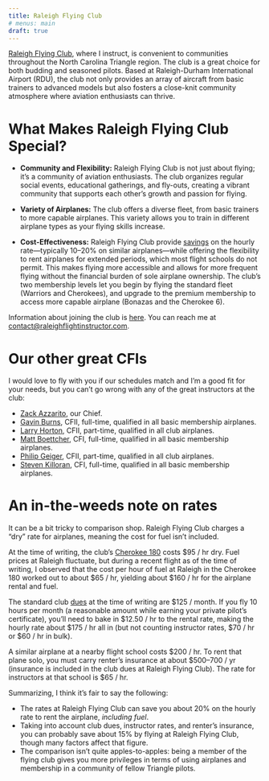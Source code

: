 ```yaml
---
title: Raleigh Flying Club
# menus: main
draft: true
---
```


[Raleigh Flying Club](https://www.raleighflyingclub.org/), where I instruct, is
convenient to communities throughout the North Carolina Triangle region. The
club is a great choice for both budding and seasoned pilots. Based at
Raleigh-Durham International Airport (RDU), the club not only provides an array
of aircraft from basic trainers to advanced models but also fosters a close-knit
community atmosphere where aviation enthusiasts can thrive.

# What Makes Raleigh Flying Club Special?

- **Community and Flexibility:** Raleigh Flying Club is not just about flying;
  it’s a community of aviation enthusiasts. The club organizes regular social
  events, educational gatherings, and fly-outs, creating a vibrant community
  that supports each other’s growth and passion for flying.

- **Variety of Airplanes:** The club offers a diverse fleet, from basic trainers
  to more capable airplanes. This variety allows you to train in different
  airplane types as your flying skills increase.

- **Cost-Effectiveness:** Raleigh Flying Club provide
  [savings](#an-in-the-weeds-note-on-rates) on the hourly rate—typically 10–20%
  on similar airplanes—while offering the flexibility to rent airplanes for
  extended periods, which most flight schools do not permit. This makes flying
  more accessible and allows for more frequent flying without the financial
  burden of sole airplane ownership. The club’s two membership levels let you
  begin by flying the standard fleet (Warriors and Cherokees), and upgrade to
  the premium membership to access more capable airplane (Bonazas and the
  Cherokee 6).

Information about joining the club is
[here](https://www.raleighflyingclub.org/contact/). You can reach me at
<contact@raleighflightinstructor.com>.

# Our other great CFIs

I would love to fly with you if our schedules match and I’m a good fit for your
needs, but you can’t go wrong with any of the great instructors at the club:

- [Zack Azzarito](https://www.linkedin.com/in/zachary-azzarito-atp-0a7870252/),
  our Chief.
- [Gavin Burns](mailto:gavinburns240@gmail.com), CFII, full-time, qualified in
  all basic membership airplanes.
- [Larry Horton](https://www.linkedin.com/in/lhorton/), CFII, part-time,
  qualified in all club airplanes.
- [Matt Boettcher](mailto:boettcher.matt102@gmail.com), CFI, full-time,
  qualified in all basic membership airplanes.
- [Philip Geiger](https://www.linkedin.com/in/philipgeigercfp/), CFII,
  part-time, qualified in all club airplanes.
- [Steven Killoran](mailto:srkilloran429@gmail.com), CFI, full-time, qualified
  in all basic membership airplanes.

# An in-the-weeds note on rates

It can be a bit tricky to comparison shop. Raleigh Flying Club charges a “dry”
rate for airplanes, meaning the cost for fuel isn’t included.

At the time of writing, the club’s [Cherokee
180](https://brittle.com/raleighflyingclub/piper-cherokee180-9390j/) costs
\$95 / hr dry. Fuel prices at Raleigh fluctuate, but during a recent flight as
of the time of writing, I observed that the cost per hour of fuel at Raleigh in
the Cherokee 180 worked out to about \$65 / hr, yielding about \$160 / hr for
the airplane rental and fuel.

The standard club [dues](https://www.raleighflyingclub.org/fleetandrates/) at
the time of writing are \$125 / month. If you fly 10 hours per month (a
reasonable amount while earning your private pilot’s certificate), you’ll need
to bake in \$12.50 / hr to the rental rate, making the hourly rate about
\$175 / hr all in (but not counting instructor rates, \$70 / hr or \$60 / hr in
bulk).

A similar airplane at a nearby flight school costs \$200 / hr. To rent that
plane solo, you must carry renter’s insurance at about \$500–700 / yr (insurance
is included in the club dues at Raleigh Flying Club). The rate for instructors
at that school is \$65 / hr.

Summarizing, I think it’s fair to say the following:

- The rates at Raleigh Flying Club can save you about 20% on the hourly rate to
  rent the airplane, _including fuel_.
- Taking into account club dues, instructor rates, and renter’s insurance, you
  can probably save about 15% by flying at Raleigh Flying Club, though many
  factors affect that figure.
- The comparison isn’t quite apples-to-apples: being a member of the flying club
  gives you more privileges in terms of using airplanes and membership in a
  community of fellow Triangle pilots.
